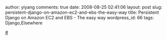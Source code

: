 author: yiyang
comments: true
date: 2008-08-25 02:41:06
layout: post
slug: persistent-django-on-amazon-ec2-and-ebs-the-easy-way
title: Persistent Django on Amazon EC2 and EBS - The easy way
wordpress_id: 66
tags: Django,Elsewhere

[#](http://thomas.broxrost.com/2008/08/21/persistent-django-on-amazon-ec2-and-ebs-the-easy-way/)
